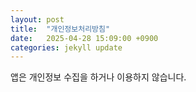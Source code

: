 ```yaml
---
layout: post
title:  "개인정보처리방침"
date:   2025-04-28 15:09:00 +0900
categories: jekyll update
---
```


앱은 개인정보 수집을 하거나 이용하지 않습니다.

